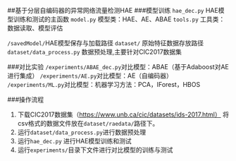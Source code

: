##基于分层自编码器的异常网络流量检测HAE
###模型训练
`hae_dec.py` HAE模型训练和测试的主函数
`model.py` 模型类：HAE、AE、ABAE
`tools.py` 工具类：数据读取、模型评估


`/savedModel/`HAE模型保存与加载路径
`dataset/` 原始特征数据存放路径 
`dataset/data_process.py` 数据预处理,主要针对CIC2017数据集


###对比实验
`/experiments/ABAE_dec.py`对比模型：ABAE（基于Adaboost对AE进行集成）
`/experiments/AE.py`对比模型：AE（自编码器）
`/experiments/ML.py`对比模型：机器学习方法：PCA，IForest，HBOS

###操作流程
1. 下载CIC2017数据集（https://www.unb.ca/cic/datasets/ids-2017.html） 将csv格式的数据文件放在`dataset/raedata/`路径下。
2. 运行`dataset/data_process.py`进行数据预处理
3. 运行`hae_dec.py` 进行HAE模型训练和测试
4. 运行`experiments/`目录下文件进行对比模型的训练与测试